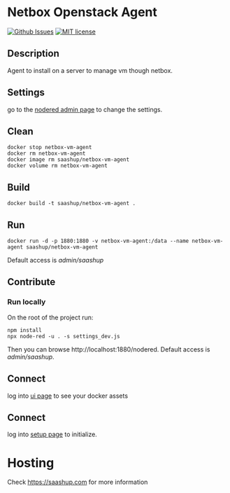 # Netbox Openstack Agent 

[![Github Issues](http://img.shields.io/github/issues/SaaShup/netbox-vm-agent)](https://github.com/SaaShup/netbox-vm-agent/issues)
[![MIT license](http://img.shields.io/badge/license-MIT-brightgreen.svg)](http://opensource.org/licenses/MIT)

## Description

Agent to install on a server to manage vm though netbox.

## Settings

go to the [nodered admin page](http://localhost:1880/nodered) to change the settings.

## Clean
```
docker stop netbox-vm-agent
docker rm netbox-vm-agent
docker image rm saashup/netbox-vm-agent
docker volume rm netbox-vm-agent
```
## Build
```
docker build -t saashup/netbox-vm-agent .
```
## Run
```
docker run -d -p 1880:1880 -v netbox-vm-agent:/data --name netbox-vm-agent saashup/netbox-vm-agent 
```

Default access is *admin/saashup*

## Contribute

### Run locally

On the root of the project run:

```
npm install
npx node-red -u . -s settings_dev.js
```

Then you can browse http://localhost:1880/nodered. Default access is *admin/saashup*.

## Connect

log into [ui page](http://localhost:1880) to see your docker assets

## Connect

log into [setup page](http://localhost:1880) to initialize.

# Hosting
Check https://saashup.com for more information
